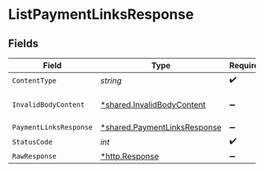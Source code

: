 # ListPaymentLinksResponse


## Fields

| Field                                                                       | Type                                                                        | Required                                                                    | Description                                                                 |
| --------------------------------------------------------------------------- | --------------------------------------------------------------------------- | --------------------------------------------------------------------------- | --------------------------------------------------------------------------- |
| `ContentType`                                                               | *string*                                                                    | :heavy_check_mark:                                                          | N/A                                                                         |
| `InvalidBodyContent`                                                        | [*shared.InvalidBodyContent](../../models/shared/invalidbodycontent.md)     | :heavy_minus_sign:                                                          | Invalid body content                                                        |
| `PaymentLinksResponse`                                                      | [*shared.PaymentLinksResponse](../../models/shared/paymentlinksresponse.md) | :heavy_minus_sign:                                                          | OK                                                                          |
| `StatusCode`                                                                | *int*                                                                       | :heavy_check_mark:                                                          | N/A                                                                         |
| `RawResponse`                                                               | [*http.Response](https://pkg.go.dev/net/http#Response)                      | :heavy_minus_sign:                                                          | N/A                                                                         |